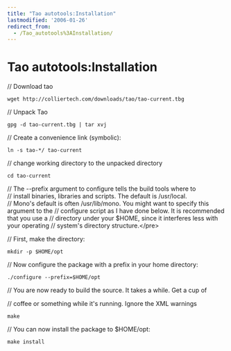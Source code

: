 ```yaml
---
title: "Tao autotools:Installation"
lastmodified: '2006-01-26'
redirect_from:
  - /Tao_autotools%3AInstallation/
---
```


Tao autotools:Installation
==========================

// Download tao

    wget http://colliertech.com/downloads/tao/tao-current.tbg

// Unpack Tao

    gpg -d tao-current.tbg | tar xvj

// Create a convenience link (symbolic):

    ln -s tao-*/ tao-current

// change working directory to the unpacked directory

    cd tao-current

// The --prefix argument to configure tells the build tools where to<br/>
 // install binaries, libraries and scripts. The default is /usr/local.<br/>
 // Mono's default is often /usr/lib/mono. You might want to specify this<br/>
 argument to the // configure script as I have done below. It is recommended that you use a // directory under your \$HOME, since it interferes less with your operating // system's directory structure.\</pre\>

// First, make the directory:

    mkdir -p $HOME/opt

// Now configure the package with a prefix in your home directory:

    ./configure --prefix=$HOME/opt

// You are now ready to build the source. It takes a while. Get a cup of

// coffee or something while it's running. Ignore the XML warnings

    make

// You can now install the package to \$HOME/opt:

    make install

